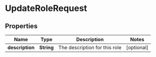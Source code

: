

# UpdateRoleRequest


## Properties

Name | Type | Description | Notes
------------ | ------------- | ------------- | -------------
**description** | **String** | The description for this role |  [optional]



